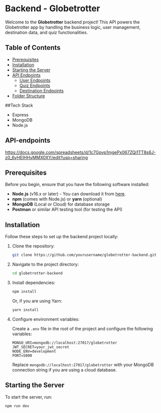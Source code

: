 # Backend - Globetrotter

Welcome to the **Globetrotter** backend project! This API powers the Globetrotter app by handling the business logic, user management, destination data, and quiz functionalities.

## Table of Contents

- [Prerequisites](#prerequisites)
- [Installation](#installation)
- [Starting the Server](#starting-the-server)
- [API Endpoints](#api-endpoints)
  - [User Endpoints](#user-endpoints)
  - [Quiz Endpoints](#quiz-endpoints)
  - [Destination Endpoints](#destination-endpoints)
- [Folder Structure](#folder-structure)


##Tech Stack
- Express
- MongoDB
- Node.js

## API-endpoints
https://docs.google.com/spreadsheets/d/1c7Gpvp1mgePx067ZQi1TT8s6J-z0_6yHEIHHyMMX0XY/edit?usp=sharing

## Prerequisites

Before you begin, ensure that you have the following software installed:

- **Node.js** (v16.x or later) - You can download it from [here](https://nodejs.org/).
- **npm** (comes with Node.js) or **yarn** (optional)
- **MongoDB** (Local or Cloud) for database storage
- **Postman** or similar API testing tool (for testing the API)

## Installation

Follow these steps to set up the backend project locally:

1. Clone the repository:

    ```bash
    git clone https://github.com/yourusername/globetrotter-backend.git
    ```

2. Navigate to the project directory:

    ```bash
    cd globetrotter-backend
    ```

3. Install dependencies:

    ```bash
    npm install
    ```

    Or, if you are using Yarn:

    ```bash
    yarn install
    ```

4. Configure environment variables:

    Create a `.env` file in the root of the project and configure the following variables:

    ```
    MONGO_URI=mongodb://localhost:27017/globetrotter
    JWT_SECRET=your_jwt_secret
    NODE_ENV=development
    PORT=5000
    ```

    Replace `mongodb://localhost:27017/globetrotter` with your MongoDB connection string if you are using a cloud database.

## Starting the Server

To start the server, run:

```bash
npm run dev


